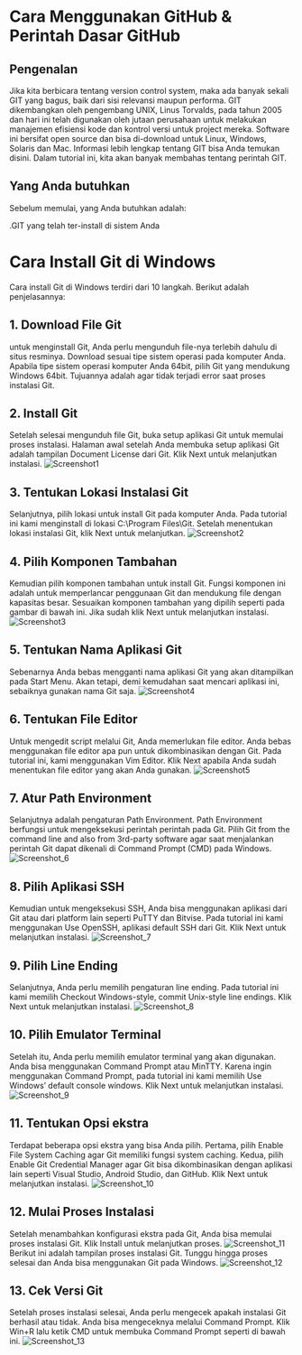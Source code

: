 #  Cara Menggunakan GitHub & Perintah Dasar GitHub
## Pengenalan
Jika kita berbicara tentang version control system, maka ada banyak sekali GIT yang bagus, baik dari sisi relevansi maupun performa. GIT dikembangkan oleh pengembang UNIX, Linus Torvalds, pada tahun 2005 dan hari ini telah digunakan oleh jutaan perusahaan untuk melakukan manajemen efisiensi kode dan kontrol versi untuk project mereka. Software ini bersifat open source dan bisa di-download untuk Linux, Windows, Solaris dan Mac. Informasi lebih lengkap tentang GIT bisa Anda temukan disini. Dalam tutorial ini, kita akan banyak membahas tentang perintah GIT.
## Yang Anda butuhkan
Sebelum memulai, yang Anda butuhkan adalah:

.GIT yang telah ter-install di sistem Anda

# Cara Install Git di Windows
Cara install Git di Windows terdiri dari 10 langkah. Berikut adalah penjelasannya:

## 1. Download File Git
untuk menginstall Git, Anda perlu mengunduh file-nya terlebih dahulu di situs resminya. Download sesuai tipe sistem operasi pada komputer Anda. Apabila tipe sistem operasi komputer Anda 64bit,  pilih Git yang mendukung Windows 64bit. Tujuannya adalah agar tidak terjadi error saat proses instalasi Git.

## 2. Install Git
Setelah selesai mengunduh file Git, buka setup aplikasi Git untuk memulai proses instalasi. Halaman awal setelah Anda membuka setup aplikasi Git adalah tampilan Document License dari Git. Klik Next untuk melanjutkan instalasi.
![Screenshot1](https://user-images.githubusercontent.com/72791776/95842961-60b6f280-0d71-11eb-9f8a-b650ddcef2ac.png)

## 3. Tentukan Lokasi Instalasi Git
Selanjutnya, pilih lokasi untuk install Git pada komputer Anda. Pada tutorial ini kami menginstall di lokasi C:\Program Files\Git. Setelah menentukan lokasi instalasi Git, klik Next untuk melanjutkan.
![Screenshot2](https://user-images.githubusercontent.com/72791776/95842968-6280b600-0d71-11eb-844f-f8cb7d5d60c2.png)

## 4. Pilih Komponen Tambahan
Kemudian pilih komponen tambahan untuk install Git. Fungsi komponen ini adalah untuk memperlancar penggunaan Git dan mendukung file dengan kapasitas besar. Sesuaikan komponen tambahan yang dipilih seperti pada gambar di bawah ini. Jika sudah klik Next untuk melanjutkan instalasi.
![Screenshot3](https://user-images.githubusercontent.com/72791776/95842971-63194c80-0d71-11eb-89c9-b1e08e25dfdd.png)

## 5. Tentukan Nama Aplikasi Git
Sebenarnya Anda bebas mengganti nama aplikasi Git yang akan ditampilkan pada Start Menu. Akan tetapi, demi kemudahan saat mencari aplikasi ini, sebaiknya gunakan nama Git saja.
![Screenshot4](https://user-images.githubusercontent.com/72791776/95842976-644a7980-0d71-11eb-8d56-fdc780ef3153.png)

## 6. Tentukan File Editor
Untuk mengedit script melalui Git, Anda memerlukan file editor. Anda bebas menggunakan file editor apa pun untuk dikombinasikan dengan Git. Pada tutorial ini, kami menggunakan Vim Editor. Klik Next apabila Anda sudah menentukan file editor yang akan Anda gunakan.
![Screenshot5](https://user-images.githubusercontent.com/72791776/95842994-690f2d80-0d71-11eb-966f-0833872483df.png)

## 7. Atur Path Environment
Selanjutnya adalah pengaturan Path Environment. Path Environment berfungsi untuk mengeksekusi perintah perintah pada Git. Pilih Git from the command line and also from 3rd-party software agar saat menjalankan perintah Git dapat dikenali di Command Prompt (CMD) pada Windows.
![Screenshot_6](https://user-images.githubusercontent.com/72791776/95843066-7a583a00-0d71-11eb-99ca-83068ecdadce.png)

## 8. Pilih Aplikasi SSH
Kemudian untuk mengeksekusi SSH, Anda bisa menggunakan aplikasi dari Git atau  dari platform lain seperti PuTTY dan Bitvise. Pada tutorial ini kami menggunakan Use OpenSSH, aplikasi default SSH dari Git. Klik Next untuk melanjutkan instalasi.
![Screenshot_7](https://user-images.githubusercontent.com/72791776/95843073-7c21fd80-0d71-11eb-9331-cfdf5cddc0f4.png)

## 9. Pilih Line Ending
Selanjutnya, Anda perlu memilih pengaturan line ending. Pada tutorial ini kami memilih Checkout Windows-style, commit Unix-style line endings. Klik Next untuk melanjutkan instalasi.
![Screenshot_8](https://user-images.githubusercontent.com/72791776/95843089-7f1cee00-0d71-11eb-816d-6ea9fc5941b7.png)

## 10. Pilih Emulator Terminal
Setelah itu, Anda perlu memilih emulator terminal yang akan digunakan. Anda bisa menggunakan Command Prompt atau MinTTY. Karena ingin menggunakan Command Prompt, pada tutorial ini kami memilih Use Windows’ default console windows. Klik Next untuk melanjutkan instalasi.
![Screenshot_9](https://user-images.githubusercontent.com/72791776/95843092-804e1b00-0d71-11eb-93ab-7d0589638264.png)

## 11. Tentukan Opsi ekstra
Terdapat beberapa opsi ekstra yang bisa Anda pilih. Pertama, pilih Enable File System Caching agar Git memiliki fungsi system caching. Kedua, pilih Enable Git Credential Manager agar Git bisa dikombinasikan dengan aplikasi lain seperti Visual Studio, Android Studio, dan GitHub. Klik Next untuk melanjutkan instalasi.
![Screenshot_10](https://user-images.githubusercontent.com/72791776/95843097-8217de80-0d71-11eb-81d6-78564207ebbe.png)

## 12. Mulai Proses Instalasi
Setelah menambahkan konfigurasi ekstra pada Git, Anda bisa memulai proses instalasi Git. Klik Install untuk melanjutkan proses.
![Screenshot_11](https://user-images.githubusercontent.com/72791776/95843102-83490b80-0d71-11eb-9bce-82404425ab93.png)
Berikut ini adalah tampilan proses instalasi Git. Tunggu hingga proses selesai dan Anda bisa menggunakan Git pada Windows.
![Screenshot_12](https://user-images.githubusercontent.com/72791776/95843110-8643fc00-0d71-11eb-8e1c-fd6442addd1b.png)

## 13. Cek Versi Git
Setelah proses instalasi selesai, Anda perlu mengecek apakah instalasi Git berhasil atau tidak. Anda bisa mengeceknya melalui Command Prompt. Klik Win+R lalu ketik CMD untuk membuka Command Prompt seperti di bawah ini.
![Screenshot_13](https://user-images.githubusercontent.com/72791776/95843126-8a701980-0d71-11eb-94eb-d265f7bb253f.png)





